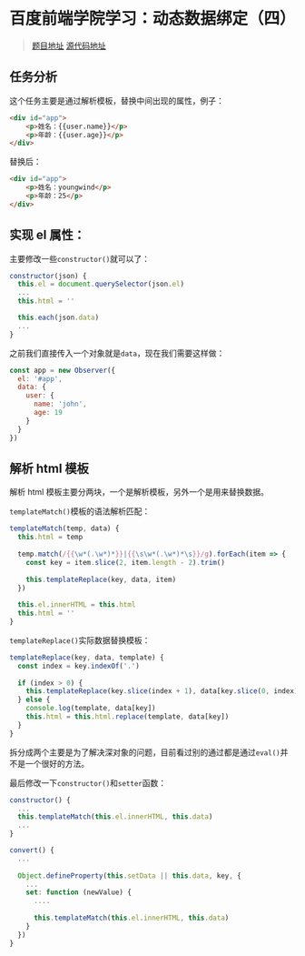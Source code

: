 # 百度前端学院学习：动态数据绑定（四）

 > [题目地址](http://ife.baidu.com/course/detail/id/22)
 > [源代码地址](https://github.com/q545244819/2017-ife/tree/master/Vue/%E5%8A%A8%E6%80%81%E6%95%B0%E6%8D%AE%E7%BB%91%E5%AE%9A%EF%BC%88%E5%9B%9B%EF%BC%89)

## 任务分析

这个任务主要是通过解析模板，替换中间出现的属性，例子：

```HTML
<div id="app">
    <p>姓名：{{user.name}}</p>
    <p>年龄：{{user.age}}</p>
</div>
```

替换后：

```HTML
<div id="app">
    <p>姓名：youngwind</p>
    <p>年龄：25</p>
</div>
```

## 实现 el 属性：

主要修改一些`constructor()`就可以了：

```JavaScript
constructor(json) {
  this.el = document.querySelector(json.el)
  ...
  this.html = ''

  this.each(json.data)
  ...
}
```

之前我们直接传入一个对象就是`data`，现在我们需要这样做：

```JavaScript
const app = new Observer({
  el: '#app',
  data: {
    user: {
      name: 'john',
      age: 19
    }
  }
})
```

## 解析 html 模板

解析 html 模板主要分两块，一个是解析模板，另外一个是用来替换数据。

`templateMatch()`模板的语法解析匹配：

```JavaScript
templateMatch(temp, data) {
  this.html = temp
  
  temp.match(/{{\w*(.\w*)*}}|{{\s\w*(.\w*)*\s}}/g).forEach(item => {
    const key = item.slice(2, item.length - 2).trim()
    
    this.templateReplace(key, data, item)
  })
  
  this.el.innerHTML = this.html
  this.html = ''
}
```

`templateReplace()`实际数据替换模板：

```JavaScript
templateReplace(key, data, template) {
  const index = key.indexOf('.')
  
  if (index > 0) {
    this.templateReplace(key.slice(index + 1), data[key.slice(0, index)], template)
  } else {
    console.log(template, data[key])
    this.html = this.html.replace(template, data[key]) 
  }
}
```

拆分成两个主要是为了解决深对象的问题，目前看过别的通过都是通过`eval()`并不是一个很好的方法。

最后修改一下`constructor()`和`setter`函数：

```JavaScript
constructor() {
  ...
  this.templateMatch(this.el.innerHTML, this.data)
  ...
}
```

```JavaScript
convert() {
  ...
  
  Object.defineProperty(this.setData || this.data, key, {
    ...
    set: function (newValue) {
      ....
      
      this.templateMatch(this.el.innerHTML, this.data)
    }
  })
}
```